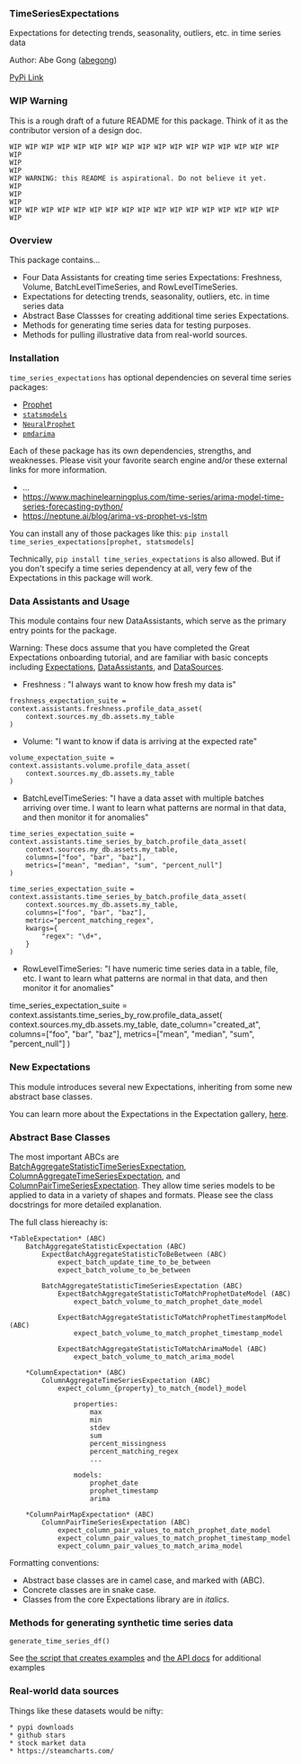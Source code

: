 ### TimeSeriesExpectations
Expectations for detecting trends, seasonality, outliers, etc. in time series data

Author: Abe Gong ([abegong](https://github.com/abegong))

[PyPi Link](https://pypi/python.org/pypi/time_series_expectations)

### WIP Warning

This is a rough draft of a future README for this package. Think of it as the contributor version of a design doc.

```
WIP WIP WIP WIP WIP WIP WIP WIP WIP WIP WIP WIP WIP WIP WIP WIP WIP WIP
WIP                                                                 WIP
WIP WARNING: this README is aspirational. Do not believe it yet.    WIP
WIP                                                                 WIP
WIP WIP WIP WIP WIP WIP WIP WIP WIP WIP WIP WIP WIP WIP WIP WIP WIP WIP
```

### Overview
This package contains...

* Four Data Assistants for creating time series Expectations: Freshness, Volume, BatchLevelTimeSeries, and RowLevelTimeSeries.
* Expectations for detecting trends, seasonality, outliers, etc. in time series data
* Abstract Base Classses for creating additional time series Expectations.
* Methods for generating time series data for testing purposes.
* Methods for pulling illustrative data from real-world sources.


### Installation

`time_series_expectations` has optional dependencies on several time series packages:

* [Prophet]({link})
* [`statsmodels`]({link})
* [`NeuralProphet`]({link})
* [`pmdarima`]({link})

Each of these package has its own dependencies, strengths, and weaknesses. Please visit your favorite search engine and/or these external links for more information.

* ...
* https://www.machinelearningplus.com/time-series/arima-model-time-series-forecasting-python/
* https://neptune.ai/blog/arima-vs-prophet-vs-lstm


You can install any of those packages like this: `pip install time_series_expectations[prophet, statsmodels]`

Technically, `pip install time_series_expectations` is also allowed. But if you don't specify a time series dependency at all, very few of the Expectations in this package will work.


### Data Assistants and Usage

This module contains four new DataAssistants, which serve as the primary entry points for the package.

Warning: These docs assume that you have completed the Great Expectations onboarding tutorial, and are familiar with basic concepts including [Expectations](link), [DataAssistants](link), and [DataSources](link).

* Freshness : "I always want to know how fresh my data is"

```
freshness_expectation_suite = context.assistants.freshness.profile_data_asset(
    context.sources.my_db.assets.my_table
)
```

* Volume: "I want to know if data is arriving at the expected rate"

```
volume_expectation_suite = context.assistants.volume.profile_data_asset(
    context.sources.my_db.assets.my_table
)
```

* BatchLevelTimeSeries: "I have a data asset with multiple batches arriving over time. I want to learn what patterns are normal in that data, and then monitor it for anomalies"

```
time_series_expectation_suite = context.assistants.time_series_by_batch.profile_data_asset(
    context.sources.my_db.assets.my_table,
    columns=["foo", "bar", "baz"],
    metrics=["mean", "median", "sum", "percent_null"]
)

time_series_expectation_suite = context.assistants.time_series_by_batch.profile_data_asset(
    context.sources.my_db.assets.my_table,
    columns=["foo", "bar", "baz"],
    metric="percent_matching_regex",
    kwargs={
        "regex": "\d+",
    }
)
```

* RowLevelTimeSeries: "I have numeric time series data in a table, file, etc. I want to learn what patterns are normal in that data, and then monitor it for anomalies"

time_series_expectation_suite = context.assistants.time_series_by_row.profile_data_asset(
    context.sources.my_db.assets.my_table,
    date_column="created_at",
    columns=["foo", "bar", "baz"],
    metrics=["mean", "median", "sum", "percent_null"]
)

### New Expectations

This module introduces several new Expectations, inheriting from some new abstract base classes.

You can learn more about the Expectations in the Expectation gallery, [here](https://greatexpectations.io/expectations).


### Abstract Base Classes

The most important ABCs are [BatchAggregateStatisticTimeSeriesExpectation](link), [ColumnAggregateTimeSeriesExpectation](link), and  [ColumnPairTimeSeriesExpectation](link). They allow time series models to be applied to data in a variety of shapes and formats. Please see the class docstrings for more detailed explanation.

The full class hiereachy is:

    *TableExpectation* (ABC)
        BatchAggregateStatisticExpectation (ABC)
            ExpectBatchAggregateStatisticToBeBetween (ABC)
                expect_batch_update_time_to_be_between
                expect_batch_volume_to_be_between

            BatchAggregateStatisticTimeSeriesExpectation (ABC)
                ExpectBatchAggregateStatisticToMatchProphetDateModel (ABC)
                    expect_batch_volume_to_match_prophet_date_model

                ExpectBatchAggregateStatisticToMatchProphetTimestampModel (ABC)
                    expect_batch_volume_to_match_prophet_timestamp_model

                ExpectBatchAggregateStatisticToMatchArimaModel (ABC)
                    expect_batch_volume_to_match_arima_model

        *ColumnExpectation* (ABC)
            ColumnAggregateTimeSeriesExpectation (ABC)
                expect_column_{property}_to_match_{model}_model

                    properties:
                        max
                        min
                        stdev
                        sum
                        percent_missingness
                        percent_matching_regex
                        ...

                    models:
                        prophet_date
                        prophet_timestamp
                        arima

        *ColumnPairMapExpectation* (ABC)
            ColumnPairTimeSeriesExpectation (ABC)
                expect_column_pair_values_to_match_prophet_date_model
                expect_column_pair_values_to_match_prophet_timestamp_model
                expect_column_pair_values_to_match_arima_model
        
Formatting conventions:

* Abstract base classes are in camel case, and marked with (ABC).
* Concrete classes are in snake case.
* Classes from the core Expectations library are in *italics*.

### Methods for generating synthetic time series data

```
generate_time_series_df()
```

See [the script that creates examples](link) and [the API docs](link) for additional examples

### Real-world data sources

Things like these datasets would be nifty:

    * pypi downloads
    * github stars
    * stock market data
    * https://steamcharts.com/
